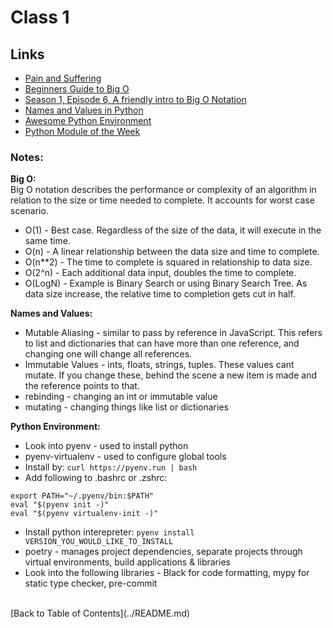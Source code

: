 # Class 1

## Links

- [Pain and Suffering](https://codefellows.github.io/code-401-python-guide/curriculum/class-01/notes/pain_suffering)
- [Beginners Guide to Big O](https://rob-bell.net/2009/06/a-beginners-guide-to-big-o-notation/)
- [Season 1, Episode 6, A friendly intro to Big O Notation](https://www.codenewbie.org/basecs/8)
- [Names and Values in Python](https://www.youtube.com/watch?v=_AEJHKGk9ns)
- [Awesome Python Environment](https://towardsdatascience.com/how-to-setup-an-awesome-python-environment-for-data-science-or-anything-else-35d358cc95d5)
- [Python Module of the Week](https://pymotw.com/3/index.html)

### Notes:

**Big O:**  
Big O notation describes the performance or complexity of an algorithm in relation to the size or time needed to complete. It accounts for worst case scenario.

- O(1) - Best case. Regardless of the size of the data, it will execute in the same time.
- O(n) - A linear relationship between the data size and time to complete.
- O(n\*\*2) - The time to complete is squared in relationship to data size.
- O(2^n) - Each additional data input, doubles the time to complete.
- O(LogN) - Example is Binary Search or using Binary Search Tree. As data size increase, the relative time to completion gets cut in half.

**Names and Values:**

- Mutable Aliasing - similar to pass by reference in JavaScript. This refers to list and dictionaries that can have more than one reference, and changing one will change all references.
- Immutable Values - ints, floats, strings, tuples. These values cant mutate. If you change these, behind the scene a new item is made and the reference points to that.
- rebinding - changing an int or immutable value
- mutating - changing things like list or dictionaries

**Python Environment:**

- Look into pyenv - used to install python
- pyenv-virtualenv - used to configure global tools
- Install by: `curl https://pyenv.run | bash`
- Add following to .bashrc or .zshrc:

```
export PATH="~/.pyenv/bin:$PATH"
eval "$(pyenv init -)"
eval "$(pyenv virtualenv-init -)"
```

- Install python interepreter: `pyenv install VERSION_YOU_WOULD_LIKE_TO_INSTALL`
- poetry - manages project dependencies, separate projects through virtual environments, build applications & libraries
- Look into the following libraries - Black for code formatting, mypy for static type checker, pre-commit

<br>
[Back to Table of Contents](../README.md)
